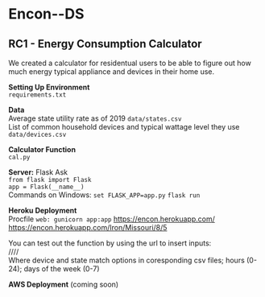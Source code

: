 # Encon--DS

## RC1 - Energy Consumption Calculator  
We created a calculator for residentual users to be able to figure out how much energy typical appliance and devices in their home use.

**Setting Up Environment**    
```requirements.txt```

**Data**  
Average state utility rate as of 2019 ```data/states.csv```  
List of common household devices and typical wattage level they use ```data/devices.csv```

**Calculator Function**  
```cal.py```

**Server:** Flask Ask  
```from flask import Flask```  
```app = Flask(__name__)```  
Commands on Windows: ```set FLASK_APP=app.py``` ```flask run```

**Heroku Deployment**  
Procfile ```web: gunicorn app:app``` 
https://encon.herokuapp.com/  
https://encon.herokuapp.com/Iron/Missouri/8/5  

You can test out the function by using the url to insert inputs:  
/<device>/<state>/<hours>/<days>  
Where device and state match options in coresponding csv files; hours (0-24); days of the week (0-7)

**AWS Deployment** (coming soon)
